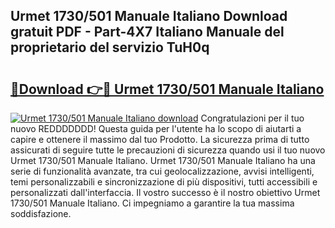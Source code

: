 ## Urmet 1730/501 Manuale Italiano Download gratuit PDF - Part-4X7 Italiano Manuale del proprietario del servizio TuH0q

# <h2><a href="http://df9gmrd.blite.top/?on=Urmet+1730%2f501+Manuale+Italiano">🔗Download 👉🔴 Urmet 1730/501 Manuale Italiano</a></h2>

[![Urmet 1730/501 Manuale Italiano download](https://i.imgur.com/lujVjoI.png)](http://df9gmrd.blite.top/?on=Urmet+1730%2f501+Manuale+Italiano)
Congratulazioni per il tuo nuovo REDDDDDDD! Questa guida per l'utente ha lo scopo di aiutarti a capire e ottenere il massimo dal tuo Prodotto. La sicurezza prima di tutto assicurati di seguire tutte le precauzioni di sicurezza quando usi il tuo nuovo Urmet 1730/501 Manuale Italiano. Urmet 1730/501 Manuale Italiano ha una serie di funzionalità avanzate, tra cui geolocalizzazione, avvisi intelligenti, temi personalizzabili e sincronizzazione di più dispositivi, tutti accessibili e personalizzati dall'interfaccia. Il vostro successo è il nostro obiettivo Urmet 1730/501 Manuale Italiano. Ci impegniamo a garantire la tua massima soddisfazione.
